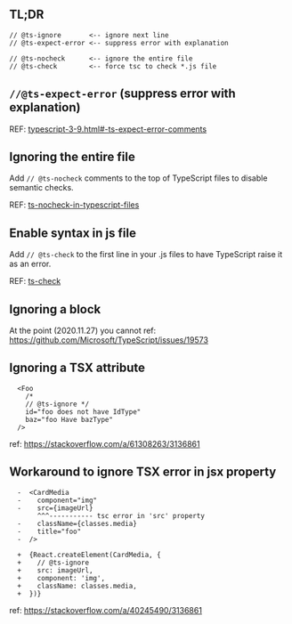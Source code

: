 ## TL;DR

```
// @ts-ignore       <-- ignore next line
// @ts-expect-error <-- suppress error with explanation 
 
// @ts-nocheck      <-- ignore the entire file
// @ts-check        <-- force tsc to check *.js file
```

## `//@ts-expect-error` (suppress error with explanation)

REF: [typescript-3-9.html#-ts-expect-error-comments](https://www.typescriptlang.org/docs/handbook/release-notes/typescript-3-9.html#-ts-expect-error-comments)


## Ignoring the entire file
Add `// @ts-nocheck` comments to the top of TypeScript files to disable semantic checks.

REF: [ts-nocheck-in-typescript-files](https://www.typescriptlang.org/docs/handbook/release-notes/typescript-3-7.html#-ts-nocheck-in-typescript-files)

## Enable syntax in js file

Add `// @ts-check` to the first line in your .js files to have TypeScript raise it as an error.

REF: [ts-check](https://www.typescriptlang.org/docs/handbook/intro-to-js-ts.html#ts-check)


## Ignoring a block

  At the point (2020.11.27) you cannot
  ref: https://github.com/Microsoft/TypeScript/issues/19573


## Ignoring a TSX attribute

```
  <Foo
    /*
    // @ts-ignore */
    id="foo does not have IdType"
    baz="foo Have bazType"
  />
```

  ref: https://stackoverflow.com/a/61308263/3136861

## Workaround to ignore TSX error in jsx property

```
  -  <CardMedia
  -    component="img"
  -    src={imageUrl}
       ^^^----------- tsc error in 'src' property
  -    className={classes.media}
  -    title="foo"
  -  />

  +  {React.createElement(CardMedia, {
  +    // @ts-ignore
  +    src: imageUrl,
  +    component: 'img',
  +    className: classes.media,
  +  })}
```
  ref: https://stackoverflow.com/a/40245490/3136861


